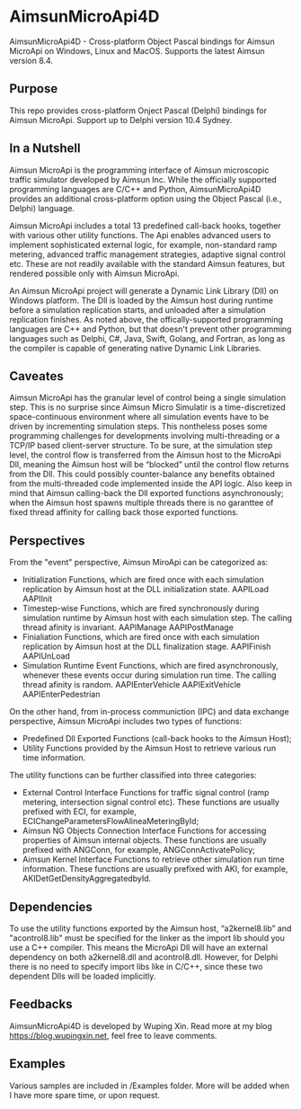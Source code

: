 # AimsunMicroApi4D
AimsunMicroApi4D - Cross-platform Object Pascal bindings for Aimsun MicroApi on Windows, Linux and MacOS. Supports the latest Aimsun version 8.4.

## Purpose
This repo provides cross-platform Onject Pascal (Delphi) bindings for Aimsun MicroApi. Support up to Delphi version 10.4 Sydney.

## In a Nutshell
Aimsun MicroApi is the programming interface of Aimsun microscopic traffic simulator developed by Aimsun Inc. While the officially supported programming languages are C/C++ and Python, AimsunMicroApi4D provides an additional cross-platform option using the Object Pascal (i.e., Delphi) language.

Aimsun MicroApi includes a total 13 predefined call-back hooks, together with various other utility functions. The Api enables advanced users to implement sophisticated external logic, for example, non-standard ramp metering, advanced traffic management strategies, adaptive signal control etc. These are not readily available with the standard Aimsun features, but rendered possible only with Aimsun MicroApi.

An Aimsun MicroApi project will generate a Dynamic Link Library (Dll) on Windows platform. The Dll is loaded by the Aimsun host during runtime before a simulation replication starts, and unloaded after a simulation replication finishes. As noted above, the offically-supported programming languages are C++ and Python, but that doesn't prevent other programming languages such as Delphi, C#, Java, Swift, Golang, and Fortran, as long as the compiler is capable of generating native Dynamic Link Libraries.

## Caveates
Aimsun MicroApi has the granular level of control being a single simulation step. This is no surprise since Aimsun Micro Simulatir is a time-discretized space-continuous environment where all simulation events have to be driven by incrementing simulation steps. This nontheless poses some programming challenges for developments involving multi-threading or a TCP/IP based client-server structure.  To be sure, at the simulation step level, the control flow is transferred from the Aimsun host to the MicroApi Dll,  meaning the Aimsun host will be  “blocked” until the control flow returns from the Dll. This could possibly counter-balance any benefits obtained from the multi-threaded code implemented inside the API logic. Also keep in mind that Aimsun calling-back the Dll exported functions asynchronously; when the Aimsun host spawns multiple threads there is no garanttee of fixed thread affinity for calling back those exported functions.

## Perspectives
From the "event" perspective, Aimsun MiroApi can be categorized as:
  - Initialization Functions, which are fired once with each simulation replication by Aimsun host at the DLL initialization state.
    AAPILoad
    AAPIInit
 - Timestep-wise Functions, which are fired synchronously during simulation runtime by Aimsun host with each simulation step. The calling thread afinity is invariant.
    AAPIManage
    AAPIPostManage
 - Finialiation Functions, which are fired once with each simulation replication by Aimsun host at the DLL finalization stage.
    AAPIFinish
    AAPIUnLoad
 - Simulation Runtime Event Functions, which are fired asynchronously, whenever these events occur during simulation run time. The calling thread afinity is random.
    AAPIEnterVehicle
    AAPIExitVehicle
    AAPIEnterPedestrian

On the other hand, from in-process communiction (IPC) and data exchange perspective, Aimsun MicroApi includes two types of functions:
 - Predefined Dll Exported Functions (call-back hooks to the Aimsun Host);
 - Utility Functions provided by the Aimsun Host to retrieve various run time information.

The utility functions can be further classified into three categories:
 - External Control Interface Functions for traffic signal control (ramp metering, intersection signal control etc). These functions are usually prefixed with ECI, for example, ECIChangeParametersFlowAlineaMeteringById;
 - Aimsun NG Objects Connection Interface Functions for accessing properties of Aimsun internal objects. These functions are usually prefixed with ANGConn, for example, ANGConnActivatePolicy;
 - Aimsun Kernel Interface Functions to retrieve other simulation run time information. These functions are usually prefixed with AKI, for example, AKIDetGetDensityAggregatedbyId.

## Dependencies
To use the utility functions exported by the Aimsun host, “a2kernel8.lib” and "acontrol8.lib" must be specified for the linker as the import lib should you use a C++ compiler. This means the MicroApi Dll will have an external dependency on both a2kernel8.dll and acontrol8.dll. However, for Delphi there is no need to specify import libs like in C/C++, since these two dependent Dlls will be loaded implicitly.

## Feedbacks
AimsunMicroApi4D is developed by Wuping Xin. Read more at my blog https://blog.wupingxin.net, feel free to leave comments.

## Examples
Various samples are included in /Examples folder.  More will be added when I have more spare time, or upon request.
